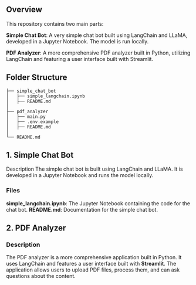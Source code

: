 ## Overview
This repository contains two main parts:

**Simple Chat Bot**: A very simple chat bot built using LangChain and LLaMA, developed in a Jupyter Notebook. The model is run locally.

**PDF Analyzer**: A more comprehensive PDF analyzer built in Python, utilizing LangChain and featuring a user interface built with Streamlit.


## Folder Structure

```
├── simple_chat_bot
│   ├── simple_langchain.ipynb
│   ├── README.md
│   
├── pdf_analyzer
│   ├── main.py
│   ├── .env.example
│   ├── README.md
│   
└── README.md
```


## 1.  Simple Chat Bot

Description
The simple chat bot is built using LangChain and LLaMA. It is developed in a Jupyter Notebook and runs the model locally.

### Files
**simple_langchain.ipynb**: The Jupyter Notebook containing the code for the chat bot.
**README.md**: Documentation for the simple chat bot.


## 2.  PDF Analyzer

### Description
The PDF analyzer is a more comprehensive application built in Python. It uses LangChain and features a user interface built with **Streamlit**. The application allows users to upload PDF files, process them, and can ask questions about the content.